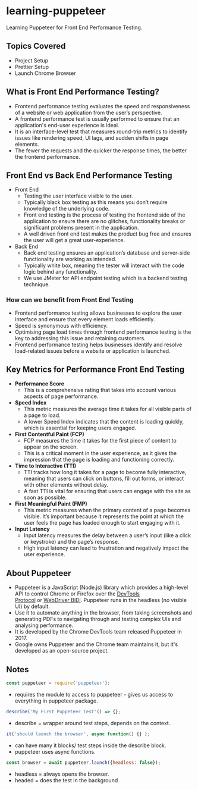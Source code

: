 # learning-puppeteer

Learning Puppeteer for Front End Performance Testing.

## Topics Covered

- Project Setup
- Prettier Setup
- Launch Chrome Browser

## What is Front End Performance Testing?

- Frontend performance testing evaluates the speed and responsiveness of a website or web application from the user’s perspective.
- A frontend performance test is usually performed to ensure that an application's end-user experience is ideal.
- It is an interface-level test that measures round-trip metrics to identify issues like rendering speed, UI lags, and sudden shifts in page elements.
- The fewer the requests and the quicker the response times, the better the frontend performance.

## Front End vs Back End Performance Testing

- Front End
  - Testing the user interface visible to the user.
  - Typically black box testing as this means you don’t require knowledge of the underlying code.
  - Front end testing is the process of testing the frontend side of the application to ensure there are no glitches, functionality breaks or significant problems present in the application.
  - A well driven front end test makes the product bug free and ensures the user will get a great user-experience.
- Back End
  - Back end testing ensures an application’s database and server-side functionality are working as intended.
  - Typically white box, meaning the tester will interact with the code logic behind any functionality.
  - We use JMeter for API endpoint testing which is a backend testing technique.

### How can we benefit from Front End Testing

- Frontend performance testing allows businesses to explore the user interface and ensure that every element loads efficiently.
- Speed is synonymous with efficiency.
- Optimising page load times through frontend performance testing is the key to addressing this issue and retaining customers.
- Frontend performance testing helps businesses identify and resolve load-related issues before a website or application is launched.

## Key Metrics for Performance Front End Testing

- **Performance Score**
  - This is a comprehensive rating that takes into account various aspects of page performance.
- **Speed Index**
  - This metric measures the average time it takes for all visible parts of a page to load.
  - A lower Speed Index indicates that the content is loading quickly, which is essential for keeping users engaged.
- **First Contentful Paint (FCP)**
  - FCP measures the time it takes for the first piece of content to appear on the screen.
  - This is a critical moment in the user experience, as it gives the impression that the page is loading and functioning correctly.
- **Time to Interactive (TTI)**
  - TTI tracks how long it takes for a page to become fully interactive, meaning that users can click on buttons, fill out forms, or interact with other elements without delay.
  - A fast TTI is vital for ensuring that users can engage with the site as soon as possible.
- **First Meaningful Paint (FMP)**
  - This metric measures when the primary content of a page becomes visible. It’s important because it represents the point at which the user feels the page has loaded enough to start engaging with it.
- **Input Latency**
  - Input latency measures the delay between a user’s input (like a click or keystroke) and the page’s response.
  - High input latency can lead to frustration and negatively impact the user experience.

## About Puppeteer

- Puppeteer is a JavaScript (Node.js) library which provides a high-level API to control Chrome or Firefox over the [DevTools Protocol](https://chromedevtools.github.io/devtools-protocol/) or [WebDriver BiDi](https://pptr.dev/webdriver-bidi). Puppeteer runs in the headless (no visible UI) by default.
- Use it to automate anything in the browser, from taking screenshots and generating PDFs to navigating through and testing complex UIs and analysing performance.
- It is developed by the Chrome DevTools team released Puppeteer in 2017.
- Google owns Puppeteer and the Chrome team maintains it, but it's developed as an open-source project.

## Notes

```JavaScript
const puppeteer = require('puppeteer');
```

- requires the module to access to puppeteer - gives us access to everything in puppeteer package.

```JavaScript
describe('My First Puppeteer Test'() => {};
```

- describe = wrapper around test steps, depends on the context.
  
```JavaScript
it('should launch the browser', async function() {} );
```

- can have many it blocks/ test steps inside the describe block.
- puppeteer uses async functions.

```JavaScript
const browser = await puppeteer.launch({headless: false});
```

- headless = always opens the browser.
- headed = does the test in the background